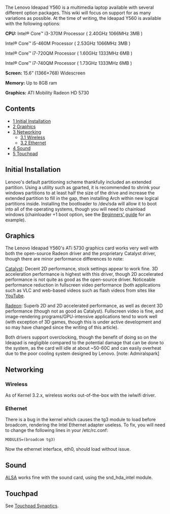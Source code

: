 The Lenovo Ideapad Y560 is a multimedia laptop available with several different option packages. This wiki will focus on support for as many variations as possible. At the time of writing, the Ideapad Y560 is available with the following options:

**CPU:** Intel® Core™ i3-370M Processor ( 2.40GHz 1066MHz 3MB )

Intel® Core™ i5-460M Processor ( 2.53GHz 1066MHz 3MB )

Intel® Core™ i7-720QM Processor ( 1.60GHz 1333MHz 6MB )

Intel® Core™ i7-740QM Processor ( 1.73GHz 1333MHz 6MB )

**Screen:** 15.6” (1366×768) Widescreen

**Memory:** Up to 8GB ram

**Graphics:** ATI Mobility Radeon HD 5730

## Contents

*   [1 Initial Installation](#Initial_Installation)
*   [2 Graphics](#Graphics)
*   [3 Networking](#Networking)
    *   [3.1 Wireless](#Wireless)
    *   [3.2 Ethernet](#Ethernet)
*   [4 Sound](#Sound)
*   [5 Touchpad](#Touchpad)

## Initial Installation

Lenovo's default partitioning scheme thankfully included an extended partition. Using a utility such as gparted, it is recommended to shrink your windows partitions to at least half the size of the drive and increase the extended partition to fill in the gap, then installing Arch within new logical partitions inside. Installing the bootloader to /dev/sda will allow it to boot into all of the operating systems, though you will need to chainload windows (chainloader +1 boot option, see the [Beginners' guide](/index.php/Beginners%27_guide "Beginners' guide") for an example).

## Graphics

The Lenovo Ideapad Y560's ATi 5730 graphics card works very well with both the open-source Radeon driver and the proprietary Catalyst driver, though there are minor performance differences to note:

[Catalyst](/index.php/Catalyst "Catalyst"): Decent 2D performance, stock settings appear to work fine. 3D acceleration performance is highest with this driver, though 2D accelerated performance is not quite as good as the open-source driver. Noticeable performance reduction in fullscreen video performance (both applications such as VLC and web-based videos such as flash videos from sites like [YouTube](http://www.youtube.com/).

[Radeon](/index.php/Radeon "Radeon"): Superb 2D and 2D accelerated performance, as well as decent 3D performance (though not as good as Catalyst). Fullscreen video is fine, and image-rendering programs/GPU-intensive applications tend to work well (with exception of 3D games, though this is under active development and so may have changed since the writing of this article).

Both drivers support overclocking, though the benefit of doing so on the Ideapad is negligible compared to the potential damage that can be done to the system, as the card will idle at about ~50-60C and can easily overheat due to the poor cooling system designed by Lenovo. [note: Admiralspark]

## Networking

### Wireless

As of Kernel 3.2.x, wireless works out-of-the-box with the iwlwifi driver.

### Ethernet

There is a bug in the kernel which causes the tg3 module to load before broadcom, rendering the Intel Ethernet adapter useless. To fix, you will need to change the following lines in your /etc/rc.conf:

```
MODULES=(broadcom tg3)

```

Now the ethernet interface, eth0, should load without issue.

## Sound

[ALSA](/index.php/ALSA "ALSA") works fine with the sound card, using the snd_hda_intel module.

## Touchpad

See [Touchpad Synaptics](/index.php/Touchpad_Synaptics "Touchpad Synaptics").